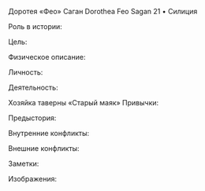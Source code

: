 Доротея «Фео» Саган
Dorothea Feo Sagan
21 • Силиция

Роль в истории:


Цель:


Физическое описание:


Личность:


Деятельность:

Хозяйка таверны «Старый маяк»
Привычки:


Предыстория:


Внутренние конфликты:


Внешние конфликты:


Заметки:


Изображения:

